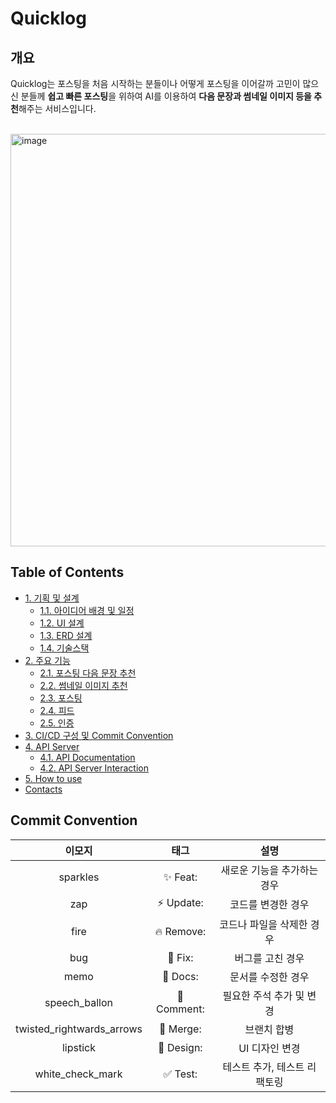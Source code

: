 # Quicklog

## 개요

Quicklog는 포스팅을 처음 시작하는 분들이나 어떻게 포스팅을 이어갈까 고민이 많으신 분들께 **쉽고 빠른 포스팅**을 위하여 AI를 이용하여 **다음 문장과 썸네일 이미지 등을 추천**해주는 서비스입니다.

<br>
<img width="660" alt="image" src="https://github.com/ssafyteam/ssafy-toy-project/assets/71087271/8988ce42-ab7c-46bd-ab52-ed31bba8b013">
</br>

## Table of Contents

- [1. 기획 및 설계](#1-기획-및-설계)
  - [1.1. 아이디어 배경 및 일정](#11-아이디어-배경-및-일정)
  - [1.2. UI 설계](#12-UI-설계)
  - [1.3. ERD 설계](#13-ERD-설계)
  - [1.4. 기술스택](#14-기술스택)
- [2. 주요 기능](#2-주요-기능)
  - [2.1. 포스팅 다음 문장 추천](#21-포스팅-다음-문장-추천)
  - [2.2. 썸네일 이미지 추천](#22-썸네일-이미지-추천)
  - [2.3. 포스팅](#23-포스팅)
  - [2.4. 피드](#24-포스팅)
  - [2.5. 인증](#25-인증)
- [3. CI/CD 구성 및 Commit Convention](#3-CI/CD-구성-및-Commit-Convention)
- [4. API Server](#4-API-Server)
  - [4.1. API Documentation](#41-API-Documentation)
  - [4.2. API Server Interaction](#42-API-Server-Interaction)
- [5. How to use](#5-how-to-use)
- [Contacts](#contacts)
  
<h2>Commit Convention</h2>

|이모지|태그|설명|
|:---:|:---:|:---:|
|sparkles|:sparkles: Feat:|새로운 기능을 추가하는 경우|
|zap|:zap: Update:|코드를 변경한 경우|
|fire|:fire: Remove:|코드나 파일을 삭제한 경우|
|bug|:bug: Fix:|버그를 고친 경우|
|memo|:memo: Docs:|문서를 수정한 경우|
|speech_ballon|:speech_balloon: Comment:|필요한 주석 추가 및 변경|
|twisted_rightwards_arrows|:twisted_rightwards_arrows: Merge:|브랜치 합병|
|lipstick|:lipstick: Design:|UI 디자인 변경|
|white_check_mark|:white_check_mark: Test:|테스트 추가, 테스트 리팩토링|
